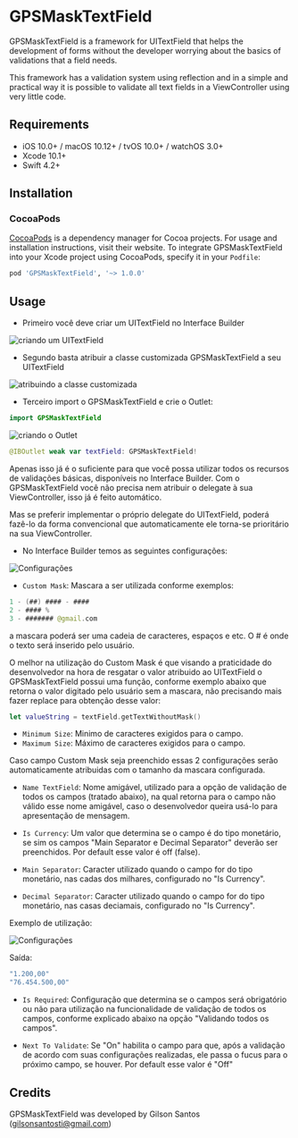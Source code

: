# GPSMaskTextField

GPSMaskTextField is a framework for UITextField that helps the development of forms without the developer worrying about the basics of validations that a field needs.

This framework has a validation system using reflection and in a simple and practical way it is possible to validate all text fields in a ViewController using very little code.

## Requirements

- iOS 10.0+ / macOS 10.12+ / tvOS 10.0+ / watchOS 3.0+
- Xcode 10.1+
- Swift 4.2+


## Installation

### CocoaPods

[CocoaPods](https://cocoapods.org) is a dependency manager for Cocoa projects. For usage and installation instructions, visit their website. To integrate GPSMaskTextField into your Xcode project using CocoaPods, specify it in your `Podfile`:

```ruby
pod 'GPSMaskTextField', '~> 1.0.0'
```

## Usage

- Primeiro você deve criar um UITextField no Interface Builder

![criando um UITextField](https://uploaddeimagens.com.br/images/002/056/264/original/criacaoTextField.png)

- Segundo basta atribuir a classe customizada GPSMaskTextField a seu UITextField

![atribuindo a classe customizada](https://uploaddeimagens.com.br/images/002/056/282/original/AtribuindoClasseCustomizada.png)

- Terceiro import o GPSMaskTextField e crie o Outlet:

```swift
import GPSMaskTextField
```
![criando o Outlet](https://uploaddeimagens.com.br/images/002/056/625/original/CriandoOutlet.png)

```swift
@IBOutlet weak var textField: GPSMaskTextField!
```

Apenas isso já é o suficiente para que você possa utilizar todos os recursos de validações básicas, disponíveis no Interface Builder. Com o GPSMaskTextField você não precisa nem atribuir o delegate à sua ViewController, isso já é feito automático. 

Mas se preferir implementar o próprio delegate do UITextField, poderá fazê-lo da forma convencional que automaticamente ele torna-se prioritário na sua ViewController.

- No Interface Builder temos as seguintes configurações:

![Configurações](https://uploaddeimagens.com.br/images/002/056/639/original/Configuracoes.png)

- `Custom Mask`: Mascara a ser utilizada conforme exemplos:
```swift
1 - (##) #### - ####
2 - #### %
3 - ####### @gmail.com
```
a mascara poderá ser uma cadeia de caracteres, espaços e etc. O # é onde o texto será inserido pelo usuário.

O melhor na utilização do Custom Mask é que visando a praticidade do desenvolvedor na hora de resgatar o valor atribuido ao UITextField o GPSMaskTextField possui uma função, conforme exemplo abaixo que retorna o valor digitado pelo usuário sem a mascara, não precisando mais fazer replace para obtenção desse valor:

```swift
let valueString = textField.getTextWithoutMask()
```

- `Minimum Size`: Minimo de caracteres exigidos para o campo.
- `Maximum Size`: Máximo de caracteres exigidos para o campo.

Caso campo Custom Mask seja preenchido essas 2 configurações serão automaticamente atribuidas com o tamanho da mascara configurada.

- `Name TextField`: Nome amigável, utilizado para a opção de validação de todos os campos (tratado abaixo), na qual retorna para o campo não válido esse nome amigável, caso o desenvolvedor queira usá-lo para apresentação de mensagem.

- `Is Currency`: Um valor que determina se o campo é do tipo monetário, se sim os campos "Main Separator e Decimal Separator" deverão ser preenchidos. Por default esse valor é off (false).

- `Main Separator`: Caracter utilizado quando o campo for do tipo monetário, nas cadas dos milhares, configurado no "Is Currency".

- `Decimal Separator`: Caracter utilizado quando o campo for do tipo monetário, nas casas deciamais, configurado no "Is Currency".

Exemplo de utilização:

![Configurações](https://uploaddeimagens.com.br/images/002/068/593/original/confCurrency.png)

Saída:

```swift
"1.200,00"
"76.454.500,00"
```
- `Is Required`: Configuração que determina se o campos será obrigatório ou não para utilização na funcionalidade de validação de todos os campos, conforme explicado abaixo na opção "Validando todos os campos".

- `Next To Validate`: Se "On" habilita o campo para que, após a validação de acordo com suas configurações realizadas, ele passa o fucus para o próximo campo, se houver. Por default esse valor é "Off"


## Credits

GPSMaskTextField was developed by Gilson Santos (gilsonsantosti@gmail.com)
